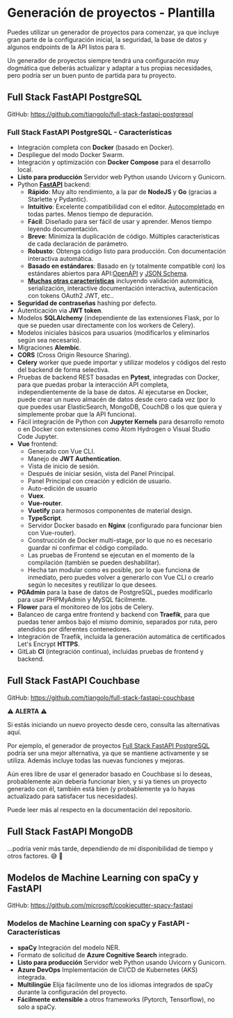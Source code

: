 # Generación de proyectos - Plantilla

Puedes utilizar un generador de proyectos para comenzar, ya que incluye gran parte de la configuración inicial, la seguridad, la base de datos y algunos endpoints de la API listos para ti.

Un generador de proyectos siempre tendrá una configuración muy dogmática que deberás actualizar y adaptar a tus propias necesidades, pero podría ser un buen punto de partida para tu proyecto.

## Full Stack FastAPI PostgreSQL

GitHub: <a href="https://github.com/tiangolo/full-stack-fastapi-postgresql" class="external-link" target="_blank">https://github.com/tiangolo/full-stack-fastapi-postgresql</a>

### Full Stack FastAPI PostgreSQL - Características

* Integración completa con **Docker** (basado en Docker).
* Despliegue del modo Docker Swarm.
* Integración y optimización con **Docker Compose** para el desarrollo local.
* **Listo para producción** Servidor web Python usando Uvicorn y Gunicorn.
* Python <a href="https://github.com/tiangolo/fastapi" class="external-link" target="_blank">**FastAPI**</a> backend:
    * **Rápido**: Muy alto rendimiento, a la par de **NodeJS** y **Go** (gracias a Starlette y Pydantic).
    * **Intuitivo**: Excelente compatibilidad con el editor. <abbr title="también conocido como en inglés como: auto-complete, autocompletion, IntelliSense">Autocompletado</abbr> en todas partes. Menos tiempo de depuración.
    * **Fácil**: Diseñado para ser fácil de usar y aprender. Menos tiempo leyendo documentación.
    * **Breve**: Minimiza la duplicación de código. Múltiples características de cada declaración de parámetro.
    * **Robusto**: Obtenga código listo para producción. Con documentación interactiva automática.
    * **Basado en estándares**: Basado en (y totalmente compatible con) los estándares abiertos para API:<a href="https://github.com/OAI/OpenAPI-Specification" class="external-link" target="_blank">OpenAPI</a> y <a href="https://json-schema.org/" class="external-link" target="_blank">JSON Schema</a>.
    * <a href="https://fastapi.tiangolo.com/features/" class="external-link" target="_blank">**Muchas otras características**</a> incluyendo validación automática, serialización, interactive documentación interactiva, autenticación con tokens OAuth2 JWT, etc..
* **Seguridad de contraseñas** hashing por defecto.
* Autenticación via **JWT token**.
* Modelos **SQLAlchemy** (independiente de las extensiones Flask, por lo que se pueden usar directamente con los workers de Celery).
* Modelos iniciales básicos para usuarios (modificarlos y eliminarlos según sea necesario).
* Migraciones **Alembic**.
* **CORS** (Cross Origin Resource Sharing).
* **Celery** worker que puede importar y utilizar modelos y códigos del resto del backend de forma selectiva.
* Pruebas de backend REST basadas en **Pytest**, integradas con Docker, para que puedas probar la interacción API completa, independientemente de la base de datos. Al ejecutarse en Docker, puede crear un nuevo almacén de datos desde cero cada vez (por lo que puedes usar ElasticSearch, MongoDB, CouchDB o los que quiera y simplemente probar que la API funciona).
* Fácil integración de Python con **Jupyter Kernels** para desarrollo remoto o en Docker con extensiones como Atom Hydrogen o Visual Studio Code Jupyter.
* **Vue** frontend:
    * Generado con Vue CLI.
    * Manejo de **JWT Authentication**.
    * Vista de inicio de sesión.
    * Después de iniciar sesión, vista del Panel Principal.
    * Panel Principal con creación y edición de usuario.
    * Auto-edición de usuario
    * **Vuex**.
    * **Vue-router**.
    * **Vuetify** para hermosos componentes de material design.
    * **TypeScript**.
    * Servidor Docker basado en **Nginx** (configurado para funcionar bien con Vue-router).
    * Construcción de Docker multi-stage, por lo que no es necesario guardar ni confirmar el código compilado.
    * Las pruebas de Frontend se ejecutan en el momento de la compilación (también se pueden deshabilitar).
    * Hecha tan modular como es posible, por lo que funciona de inmediato, pero puedes volver a generarlo con Vue CLI o crearlo según lo necesites y reutilizar lo que desees.
* **PGAdmin** para la base de datos de PostgreSQL, puedes modificarlo para usar PHPMyAdmin y MySQL fácilmente.
* **Flower** para el monitoreo de los jobs de Celery.
* Balanceo de carga entre frontend y backend con **Traefik**, para que puedas tener ambos bajo el mismo dominio, separados por ruta, pero atendidos por diferentes contenedores.
* Integración de Traefik, incluida la generación automática de certificados Let's Encrypt **HTTPS**.
* GitLab **CI** (integración continua), incluidas pruebas de frontend y backend.

## Full Stack FastAPI Couchbase

GitHub: <a href="https://github.com/tiangolo/full-stack-fastapi-couchbase" class="external-link" target="_blank">https://github.com/tiangolo/full-stack-fastapi-couchbase</a>

⚠️ **ALERTA** ⚠️

Si estás iniciando un nuevo proyecto desde cero, consulta las alternativas aquí.

Por ejemplo, el generador de proyectos <a href="https://github.com/tiangolo/full-stack-fastapi-postgresql" class="external-link" target="_blank">Full Stack FastAPI PostgreSQL</a> podría ser una mejor alternativa, ya que se mantiene activamente y se utiliza. Además incluye todas las nuevas funciones y mejoras.

Aún eres libre de usar el generador basado en Couchbase si lo deseas, probablemente aún debería funcionar bien, y si ya tienes un proyecto generado con él, también está bien (y probablemente ya lo hayas actualizado para satisfacer tus necesidades).

Puede leer más al respecto en la documentación del repositorio.

## Full Stack FastAPI MongoDB

...podría venir más tarde, dependiendo de mi disponibilidad de tiempo y otros factores. 😅 🎉

## Modelos de Machine Learning con spaCy y FastAPI

GitHub: <a href="https://github.com/microsoft/cookiecutter-spacy-fastapi" class="external-link" target="_blank">https://github.com/microsoft/cookiecutter-spacy-fastapi</a>

### Modelos de Machine Learning con spaCy y FastAPI - Características

* **spaCy** Integración del modelo NER.
* Formato de solicitud de **Azure Cognitive Search** integrado.
* **Listo para producción** Servidor web Python usando Uvicorn y Gunicorn.
* **Azure DevOps** Implementación de CI/CD de Kubernetes (AKS) integrada.
* **Multilingüe** Elija fácilmente uno de los idiomas integrados de spaCy durante la configuración del proyecto.
* **Fácilmente extensible** a otros frameworks (Pytorch, Tensorflow), no solo a spaCy.
